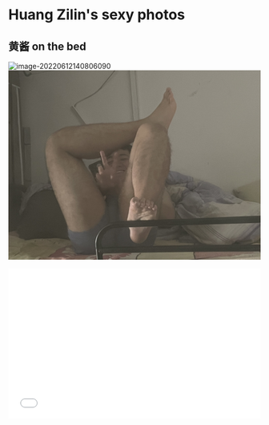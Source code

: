 # Huang Zilin's sexy photos

## 黄酱 on the bed

![image-20220612140806090](./Pic/image-20220612141121812.png)
![剪刀手](./Pic/剪刀手.jpg)

<iframe 
    width="100%" 
    height="300" 
    src="//player.bilibili.com/player.html?aid=16688970&cid=27215876&page=1"
    scrolling="no" 
    border="0" 
    frameborder="no" 
    framespacing="0" 
    allowfullscreen="ture">
</iframe>